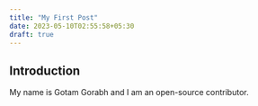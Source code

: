 ```yaml
---
title: "My First Post"
date: 2023-05-10T02:55:58+05:30
draft: true
---
```


## Introduction

My name is Gotam Gorabh and I am an open-source contributor.
